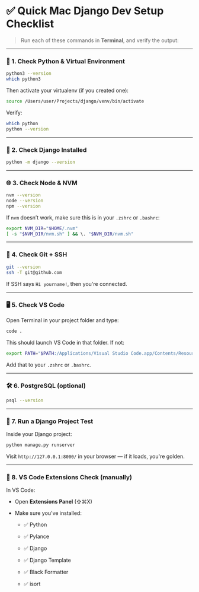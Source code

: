 # ✅ Quick Mac Django Dev Setup Checklist

> Run each of these commands in **Terminal**, and verify the output:

---

### 🧰 1. **Check Python & Virtual Environment**

```bash
python3 --version
which python3
```
Then activate your virtualenv (if you created one):
```bash
source /Users/user/Projects/django/venv/bin/activate
```
Verify:
```bash
which python
python --version
```

---

### 🐍 2. **Check Django Installed**
```bash
python -m django --version
```

---

### 🌐 3. **Check Node & NVM**
```bash
nvm --version
node --version
npm --version
```
If `nvm` doesn’t work, make sure this is in your `.zshrc` or `.bashrc`:
```bash
export NVM_DIR="$HOME/.nvm"
[ -s "$NVM_DIR/nvm.sh" ] && \. "$NVM_DIR/nvm.sh"
```

---

### 🧪 4. **Check Git + SSH**
```bash
git --version
ssh -T git@github.com
```
If SSH says `Hi yourname!`, then you're connected.

---

### 🖥️ 5. **Check VS Code**

Open Terminal in your project folder and type:
```bash
code .
```
This should launch VS Code in that folder. If not:
```bash
export PATH="$PATH:/Applications/Visual Studio Code.app/Contents/Resources/app/bin"
```
Add that to your `.zshrc` or `.bashrc`.

---

### 🛠️ 6. **PostgreSQL (optional)**
```bash
psql --version
```

---

### 🔄 7. **Run a Django Project Test**

Inside your Django project:

```bash
python manage.py runserver
```

Visit `http://127.0.0.1:8000/` in your browser — if it loads, you're golden.

---

### 🧩 8. **VS Code Extensions Check (manually)**

In VS Code:

- Open **Extensions Panel** (⇧⌘X)
    
- Make sure you’ve installed:
    
    - ✅ Python
        
    - ✅ Pylance
        
    - ✅ Django
        
    - ✅ Django Template
        
    - ✅ Black Formatter
        
    - ✅ isort

